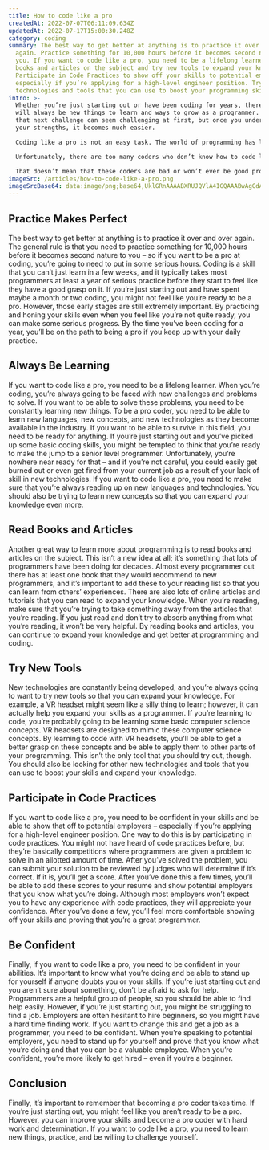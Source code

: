 ```yaml
---
title: How to code like a pro
createdAt: 2022-07-07T06:11:09.634Z
updatedAt: 2022-07-17T15:00:30.248Z
category: coding
summary: The best way to get better at anything is to practice it over and over
  again. Practice something for 10,000 hours before it becomes second nature to
  you. If you want to code like a pro, you need to be a lifelong learner. Read
  books and articles on the subject and try new tools to expand your knowledge.
  Participate in Code Practices to show off your skills to potential employers –
  especially if you’re applying for a high-level engineer position. Try new
  technologies and tools that you can use to boost your programming skills.
intro: >-
  Whether you’re just starting out or have been coding for years, there
  will always be new things to learn and ways to grow as a programmer. Finding
  that next challenge can seem challenging at first, but once you understand
  your strengths, it becomes much easier. 

  Coding like a pro is not an easy task. The world of programming has lots of competition, so developers need to stand out from the crowd if they want to succeed and thrive in this industry.

  Unfortunately, there are too many coders who don’t know how to code like a pro – which means that these programmers aren’t able to reach their potential or get jobs in companies where they can continue their growth as software engineers.

  That doesn’t mean that these coders are bad or won’t ever be good programmers; it just means that they have some areas that they could improve on right now. If you want to know how you can code like a pro, keep reading our blog post.
imageSrc: /articles/how-to-code-like-a-pro.png
imageSrcBase64: data:image/png;base64,UklGRnAAAABXRUJQVlA4IGQAAABwAgCdASoKAAoAAUAmJYwCdAYvXwVzPCJ4K1DAAP753nLr2C+eDJ9mw1f6d/2oqVeTQ63EjRfV+O2CBMVAUVn9qAlLTRa9hH4S9kw7gNwSVvReL78kKv0B5B8jx0ke5vDDKAAA
---
```


## Practice Makes Perfect

The best way to get better at anything is to practice it over and over again. The general rule is that you need to practice something for 10,000 hours before it becomes second nature to you – so if you want to be a pro at coding, you’re going to need to put in some serious hours.
Coding is a skill that you can’t just learn in a few weeks, and it typically takes most programmers at least a year of serious practice before they start to feel like they have a good grasp on it.
If you’re just starting out and have spent maybe a month or two coding, you might not feel like you’re ready to be a pro. However, those early stages are still extremely important.
By practicing and honing your skills even when you feel like you’re not quite ready, you can make some serious progress.
By the time you’ve been coding for a year, you’ll be on the path to being a pro if you keep up with your daily practice.

## Always Be Learning

If you want to code like a pro, you need to be a lifelong learner. When you’re coding, you’re always going to be faced with new challenges and problems to solve. If you want to be able to solve these problems, you need to be constantly learning new things.
To be a pro coder, you need to be able to learn new languages, new concepts, and new technologies as they become available in the industry. If you want to be able to survive in this field, you need to be ready for anything.
If you’re just starting out and you’ve picked up some basic coding skills, you might be tempted to think that you’re ready to make the jump to a senior level programmer. Unfortunately, you’re nowhere near ready for that – and if you’re not careful, you could easily get burned out or even get fired from your current job as a result of your lack of skill in new technologies.
If you want to code like a pro, you need to make sure that you’re always reading up on new languages and technologies. You should also be trying to learn new concepts so that you can expand your knowledge even more.

## Read Books and Articles

Another great way to learn more about programming is to read books and articles on the subject. This isn’t a new idea at all; it’s something that lots of programmers have been doing for decades.
Almost every programmer out there has at least one book that they would recommend to new programmers, and it’s important to add these to your reading list so that you can learn from others’ experiences.
There are also lots of online articles and tutorials that you can read to expand your knowledge.
When you’re reading, make sure that you’re trying to take something away from the articles that you’re reading. If you just read and don’t try to absorb anything from what you’re reading, it won’t be very helpful.
By reading books and articles, you can continue to expand your knowledge and get better at programming and coding.

## Try New Tools

New technologies are constantly being developed, and you’re always going to want to try new tools so that you can expand your knowledge. For example, a VR headset might seem like a silly thing to learn; however, it can actually help you expand your skills as a programmer.
If you’re learning to code, you’re probably going to be learning some basic computer science concepts. VR headsets are designed to mimic these computer science concepts.
By learning to code with VR headsets, you’ll be able to get a better grasp on these concepts and be able to apply them to other parts of your programming.
This isn’t the only tool that you should try out, though. You should also be looking for other new technologies and tools that you can use to boost your skills and expand your knowledge.

## Participate in Code Practices

If you want to code like a pro, you need to be confident in your skills and be able to show that off to potential employers – especially if you’re applying for a high-level engineer position. One way to do this is by participating in code practices.
You might not have heard of code practices before, but they’re basically competitions where programmers are given a problem to solve in an allotted amount of time.
After you’ve solved the problem, you can submit your solution to be reviewed by judges who will determine if it’s correct. If it is, you’ll get a score. After you’ve done this a few times, you’ll be able to add these scores to your resume and show potential employers that you know what you’re doing.
Although most employers won’t expect you to have any experience with code practices, they will appreciate your confidence. After you’ve done a few, you’ll feel more comfortable showing off your skills and proving that you’re a great programmer.

## Be Confident

Finally, if you want to code like a pro, you need to be confident in your abilities. It’s important to know what you’re doing and be able to stand up for yourself if anyone doubts you or your skills.
If you’re just starting out and you aren’t sure about something, don’t be afraid to ask for help. Programmers are a helpful group of people, so you should be able to find help easily.
However, if you’re just starting out, you might be struggling to find a job. Employers are often hesitant to hire beginners, so you might have a hard time finding work.
If you want to change this and get a job as a programmer, you need to be confident. When you’re speaking to potential employers, you need to stand up for yourself and prove that you know what you’re doing and that you can be a valuable employee. When you’re confident, you’re more likely to get hired – even if you’re a beginner.

## Conclusion

Finally, it’s important to remember that becoming a pro coder takes time. If you’re just starting out, you might feel like you aren’t ready to be a pro. However, you can improve your skills and become a pro coder with hard work and determination. If you want to code like a pro, you need to learn new things, practice, and be willing to challenge yourself.
